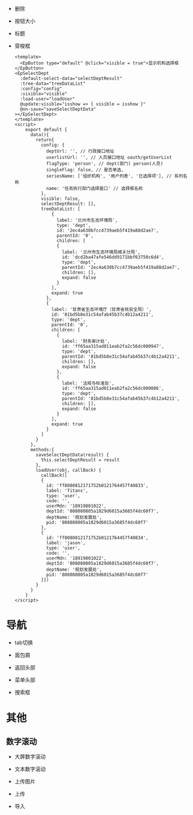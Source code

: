       
<template>
    <EpButton >text</EpButton>
    <EpButton type="default">default</EpButton>
    <EpButton type="primary">primary</EpButton>
    <EpButton type="success">success</EpButton>
    <br><br>
    <EpButton type="error">error</EpButton>
    <EpButton type="warning">Warning</EpButton>
    <EpButton type="gray">gray</EpButton>
    <br><br>
    <EpButton type="default">
        <a href="#" slot="a">a标签跳转</a>
    </EpButton>
</template>
<script>
    export default {
        
    }
</script>

- 删除

      
<template>
    <EpButton type="default" ico="back">default</EpButton>
    <EpButton type="default" ico="add">default</EpButton>
    <EpButton type="default" ico="import">default</EpButton>
    <EpButton type="default" ico="export">default</EpButton>
    <br><br>
    <EpButton type="error" ico="delete">error</EpButton>
    <EpButton type="warning" ico="batch-delete">Warning</EpButton>
    <EpButton type="gray" ico="batch-import">gray</EpButton>
</template>
<script>
    export default {
        
    }
</script>

  
  - 按钮大小
  
        
<template>
   <EpButton type="default">default</EpButton>
   <EpButton type="default" width="120px">default</EpButton>
   <EpButton type="default" height="36px">default</EpButton>
</template>
<script>
    export default {
    }
</script>

  
  
  - 标题
  
        
<template>
   <EpTitle type="center">替代文字替代文字</EpTitle>
</template>
<script>
    export default {
        
    }
</script>

  - 穿梭框
  
        
        <template>
          <EpButton type="default" @click="visible = true">显示机构选择框</EpButton>
        <EpSelectDept
          :default-select-data="selectDeptResult"
          :tree-data="treeDataList"
          :config="config"
          :visible="visible"
          :load-user="loadUser"
          @update:visible="isshow => { visible = isshow }"
          @on-save="saveSelectDeptData"
        ></EpSelectDept>
        </template>
        <script>
            export default {
              data(){
                return{
                  config: {
                    deptUrl: '', // 行政接口地址
                    userlistUrl: '', // 人员接口地址 oauth/getUserList
                    flagType: 'person', // dept(部门) person(人员)
                    singleFlag: false, // 是否单选,
                    seriesName: ['组织机构', '用户列表', '已选择项'], // 系列名称
                    name: '任务执行部门选择窗口' // 选择框名称
                  },
                  visible: false,
                  selectDeptResult: [],
                  treeDataList: [
                      {
                        label: '兰州市生态环境局',
                        type: 'dept',
                        id: '2ec4a630b7cc4739aeb5f419a88d2ae7',
                        parentId: '0',
                        children: [
                        {
                          label: '兰州市生态环境局城关分局',
                          id: 'dcd2ba47afe546dd9171bbf63750c6d4',
                          type: 'dept',
                          parentId: '2ec4a630b7cc4739aeb5f419a88d2ae7',
                          children: [],
                          expand: false
                        }
                      ],
                      expand: true
                    },
                    {
                      label: '甘肃省生态环境厅（甘肃省核安全局）',
                      id: '81bd5b8e31c54afab45b37c4b12a4211',
                      type: 'dept',
                      parentId: '0',
                      children: [
                        {
                          label: '财务审计处',
                          id: 'ff65aa315ad011eab2fa2c56dc000947',
                          type: 'dept',
                          parentId: '81bd5b8e31c54afab45b37c4b12a4211',
                          children: [],
                          expand: false
                        },
                        {
                          label: '法规与标准处',
                          id: 'ff65aa315ad011eab2fa2c56dc000086',
                          type: 'dept',
                          parentId: '81bd5b8e31c54afab45b37c4b12a4211',
                          children: [],
                          expand: false
                        }
                      ],
                      expand: true
                    }
                  ]
                }
              },
              methods:{
                saveSelectDeptData(result) {
                  this.selectDeptResult = result
                },
                loadUser(obj, callBack) {
                  callBack([
                  {
                    id: 'ff8080812171752b0121764457f40833',
                    label: 'Titans',
                    type: 'user',
                    code: '',
                    userMdn: '18919801022',
                    deptId: '808080805a1829d6015a3685f4dc60f7',
                    deptName: '规划发展处',
                    pid: '808080805a1829d6015a3685f4dc60f7'
                  },
                  {
                    id: 'ff8080812171752b0121764457f40834',
                    label: 'jason',
                    type: 'user',
                    code: '',
                    userMdn: '18919801022',
                    deptId: '808080805a1829d6015a3685f4dc60f7',
                    deptName: '规划发展处',
                    pid: '808080805a1829d6015a3685f4dc60f7'
                  }])
                }
              }
            }
        </script>
        
  
  
  # 导航
  
        
<template>
  <EpLeftNav :defaultactivenav="defaultactivenav" :leftnavdata="leftnavdata" @onLeftNavClick="onLeftNavClick"></EpLeftNav>
</template>
<script>
  export default {
    data() {
      return {
        code: Code,
        ifrouteractive: true,
        defaultactivenav: [0, 1], // [0, 0, 1]
        leftnavdata: [
        {
          id: 'mis',
          name: 'mis',
          fontCode: 'leftfontwurantianqiyujing',
          routerName: '',
          children: [
          {
            id: '列表详情',
            name: '列表详情',
            fontCode: '',
            routerName: '',
            children: [
            {
              id: '列表',
              name: '列表',
              fontCode: '',
              routerName: '',
              children: []
            },
            {
              id: '详情',
              name: '详情',
              fontCode: '',
              routerName: '',
              children: []
            }]
          },
          {
            id: '统计分析',
            name: '统计分析',
            fontCode: '',
            routerName: '',
            children: [
            {
              id: 'chart图表',
              name: 'chart图表',
              fontCode: '',
              routerName: '',
              children: []
            }]
          }]
        },
        {
          id: '特殊页面',
          name: '特殊页面',
          fontCode: 'leftfontwurantianqiyujing',
          routerName: '',
          children: [
          {
            id: '流程',
            name: '流程',
            fontCode: '',
            routerName: '',
            children: [
            {
              id: '办事流程',
              name: '办事流程',
              fontCode: '',
              routerName: ''
            }]
          }]
        }]
      }
    },
    methods: {
      onLeftNavClick(obj, isCurnav) {
        if (isCurnav) {
          // router-view 刷新 v-if="ifrouteractive"
          // this.ifrouteractive = false
          // this.$nextTick(t => {
          //   this.ifrouteractive = true
          // })
        } else {
          // this.ifrouteractive = true
          this.curSelectLeftNavObj = obj
          this.$router.push({
            name: obj.routerName,
            params: { crumbsdata: obj.crumbsdata }
          })
          // this.$store.commit('setCrumbsData', obj.crumbsdata)
        }
      }
    }
  }
</script>

  - tab切换
  
        
<template>
   <EpTab  @onTabClick="onTabClick" :tablist="tablist"></EpTab>
   <ul class="tabUl">
      <li v-show="curindex === 0">真好吃</li>
      <li v-show="curindex === 1">太辣了</li>
    </ul>
</template>
<script>
export default {
  data() {
    return {
      curindex: 0,
      tablist: [{ labelName: '麻辣烫' }, { labelName: '手擀粉' }]
    }
  },
  methods: {
    onTabClick(index) {
      this.curindex = index
    }
  }
}
</script>

  
  
  - 面包屑
  
        
<template>
    <EpCrumbs :crumbsdata="crumbsdata"></EpCrumbs>
</template>
<script>
    export default {
     crumbsdata: [
        {name: '基础'},
        {name: '标题'},
        {name: '按钮'}
      ]
    }
</script>

  - 返回头部
  
        
<template>
     <EpHomeHeader :name="name"></EpHomeHeader>
</template>
<script>
    export default {
       data(){
           return{
               name: '替代文字替代文字'   
           }
       }
    }
</script>

  - 菜单头部
  
        
<template>
   <EpHomeHeader 
        :defultselectinidex="defaultselectmenuindex" 
        @navclick="onNavClick" 
        :menulist="menulist" 
        :headnavdefaultlength="headnavdefaultlength"
        :name="name">
   </EpHomeHeader>
</template>
<script>
    export default {
        data(){
            return{
                headnavdefaultlength: 8,
                defaultselectmenuindex: 1,
                menulist: [{
                'name': '菜单一',
                'fontCode': 'headfontyizhangtu',
                'url': '',
                'routerName': 'radiationMap'
            }, {
                'name': '菜单二',
                'fontCode': 'headfontyun',
                'url': '',
                'routerName': 'componentAPI'
            }, {
                'name': '菜单三',
                'fontCode': 'headfontluanduiluanfang',
                'url': '',
                'routerName': 'approve'
            }, {
                'name': '菜单四',
                'fontCode': 'headfontmubiaokaohe',
                'url': '',
                'routerName': 'radSource'
            }, {
                'name': '菜单五',
                'fontCode': 'headfontmei',
                'url': '',
                'routerName': 'device'
            }]
            }
        },
        methods:{
            onNavClick(obj) {
            if (obj.isactive) {
                this.ifrouteractive = false
                this.$nextTick(t => {
                this.ifrouteractive = true
                })
            } else {
                this.ifrouteractive = true
                this.$router.push({
                name: obj.routerName,
                params: {
                    data: [],
                    value: 2
                }
                })
            }}
        }
    }
</script>

  
- 搜索框

      
<template>
 <EpSearchBox
    :has-highsearch="false"
    @onSearchBtnClick="onSearchBtnClick"
    @onHighSearchBtnClick="onSearchBtnClick"
    @onResetBtnClick="onResetBtnClick"
  >
    <!-- 默认基础搜索条件 -->
    <div slot="default">
      <div class="fn-inline inputel">
        <label class="fn-inline">label</label>
        <div class="fn-inline selectinput">
          <Input v-model="serchParams.labelValue1" placeholder="请输入" />
        </div>
      </div>
      <div class="fn-inline inputel">
        <label class="fn-inline">label</label>
        <div class="fn-inline selectinput">
          <Input v-model="serchParams.labelValue2" placeholder="请输入" />
        </div>
      </div>
      <div class="fn-inline inputel">
        <label class="fn-inline">label</label>
        <div class="fn-inline selectinput">
          <Input v-model="serchParams.labelValue3" placeholder="请输入" />
        </div>
      </div>
    </div>
    <!-- 高级搜索条件 -->
    <div slot="high">
      <div class="fn-inline inputel">
        <label class="fn-inline">label</label>
        <div class="fn-inline selectinput">
          <Input v-model="serchParams.labelValue4" placeholder="请输入" />
        </div>
      </div>
      <div class="fn-inline inputel">
        <label class="fn-inline">label</label>
        <div class="fn-inline selectinput">
          <Input v-model="serchParams.labelValue5" placeholder="请输入" />
        </div>
      </div>
      <div class="fn-inline inputel">
        <label class="fn-inline">label</label>
        <div class="fn-inline selectinput">
          <Input v-model="serchParams.labelValue6" placeholder="请输入" />
        </div>
      </div>
    </div>
  </EpSearchBox>
</template>
<script>
    export default {
     data(){
       return{
        titleName: '搜索框'
        serchParams: {
          labelValue1: '',
          labelValue2: '',
          labelValue3: '',
          labelValue4: '',
          labelValue5: '',
          labelValue6: ''
        }
        }
      },
      methods: {
        onSearchBtnClick() {
          console.log(this.serchParams)
        },
        onResetBtnClick() {
          let serchParams = {
            labelValue1: '',
            labelValue2: '',
            labelValue3: '',
            labelValue4: '',
            labelValue5: '',
            labelValue6: ''
          }
          Object.assign(this.serchParams, serchParams)
        }
      }
    }
</script>

  
# 其他

## 数字滚动

- 大屏数字滚动

      
<template>
   <EpNumScroll 
    :num='20200114' 
    :len='9' 
    :speed="1" 
    :type="1">
   </EpNumScroll>
</template>
<script>
export default {
  data() {
    return {
    }
  }
}
</script>

  
  
      
<template>
   <EpNumScroll 
    :num='20200114' 
    :len='9' 
    :speed="arr" 
    :type="1">
   </EpNumScroll>
</template>
<script>
export default {
  data() {
    return {
      arr:[50,500]
    }
  }
}
</script>


- 文本数字滚动

      
<template>
   <EpNumScroll  
    :startVal='0' 
    :endVal='1000' 
    :speed='5' 
    :decimals='1' 
    :type="2" 
    :isReverse='false'>
   </EpNumScroll>
</template>
<script>
export default {
  data() {
    return {
    }
  }
}
</script>

- 上传图片

      
<template>
    <div class="kmc-epword-container">
        <EpPicUploader
        ref="uploader"
        :target="target"
        :get-img-api="getImgApi"
        :del-url-path="delUrlPath"
        :file-status-text="statusText"
        :attrs-img="attrsImg"
        :max-size="maxSize"
        :up-list-default="upListDefault"
        :biz-id="bizId"
        @file-complete="fileComplete"
        @file-success="fileSuccess"
        @complete="complete"
        @remove-before="removeBefore"
        @file-removed-complete="fileRemovedComplete"
        @file-removed-success="fileRemovedSuccess"
        @file-removed-error="fileRemovedError"
        ></EpPicUploader>
        <div class="kmc-btn-get">
            <EpButton type="primary" width="200px" height="40px" @click="getData">获取当前已上传文件数据</EpButton>
        </div>
    </div>
</template>
<script>
export default {
  data() {
    return {
      target: fileUrl + 'core-api/eemp/v1/eempFastdfs/upload', // 上传文件请求接口地址
      getImgApi: fileUrl + 'core-api/eemp/v1/eempFastdfs/getPic?filePath=', // 获取图片资源请求接口地址
      delUrlPath: fileUrl + '/core-api/eemp/v1/eempFastdfs/delDoc', // 删除文件请求接口地址
      maxSize: 1024, // 上传图片最大尺寸 默认不限 单位kb
      attrsImg: ['image/jpeg', 'image/png'], // 上传图片类型 默认为 ['image/gif', 'image/jpg', 'image/jpeg', 'image/png', 'image/bmp', 'image/webp']
      upListDefault: [], // 已上传文件列表
      bizId: 'test',
      statusText: {
        success: '成功了',
        error: '出错了',
        uploading: '上传中',
        waiting: '等待中'
      }
    }
  },
  methods: {
    // 获取当前业务已上传文档列表数据
    getUpLoadedList() {
      // get('/core-api/eemp/v1/uploadDoc/list', {}, 'http://10.18.32.146:8006').then(res => {
      //   console.log(res)
      // })
      this.upListDefault = [
        {
          fileOrgName: 'test',
          fileSaveName: 'test.png',
          fileType: 'png',
          fileSize: '22354',
          filePath: 'group1/M00/00/04/ChJkSV6lUwmAZMXEAA3lQv4KWzk239.png',
          createTime: new Date()
        }
      ]
    },
    // 整个上传完毕
    complete() {
      console.log('整个上传完毕')
    },
    // 一个文件上传完成
    fileComplete(file) {
      console.log('一个文件上传完成', file)
    },
    // 文件上传成功
    fileSuccess(rootFile, file, message, chunk) {
      console.log(rootFile, file, message, chunk)
    },
    // 点击删除before
    removeBefore(file, callBack, index) {
      console.log('文件删除之前操作 ---，开始回调删除')
    },
    // 文件已在远程删除成功
    fileRemovedSuccess(file) {
      console.log('文件已在远程删除成功', file)
    },
    // 文件已在远程删除失败
    fileRemovedError(file) {
      console.log('文件已在远程删除失败', file)
    },
    // 文件已在本地列表删除后
    fileRemovedComplete(file) {
      console.log('文件已在本地列表删除后', file)
    },
    // 提交时本地当前已上传文件
    getData() {
      let arr = this.$refs.uploader.getCurUploadedData() // 提交的数据
      console.log(arr)
    }
  },
  mounted() {
    this.getUpLoadedList()
    this.$nextTick(() => {
      window.uploader = this.$refs.uploader.uploader
    })
  }
}
</script>
<style>
.kmc-epword-container{
    height: 230px;
}
</style>

  - 上传
        
<template>
    <div class="kmc-epword-container">
        <EpUploader
          ref="uploader"
          :target="target"
          :file-status-text="statusText"
          :max-size="maxSize"
          :down-url="downUrl"
          :del-url="delUrl"
          :up-list-default="upListDefault"
          :biz-id="bizId"
          @file-complete="fileComplete"
          @file-success="fileSuccess"
          @complete="complete"
          @remove-before="removeBefore"
          @file-removed-success="fileRemovedSuccess"
          @file-removederror="fileRemovedError"
          @file-removedcomplete="fileRemovedComplete"
        ></EpUploader>
        <div class="kmc-btn-get">
            <EpButton type="primary" width="200px" height="40px" @click="getData">获取当前已上传文件数据</EpButton>
        </div>
    </div>
</template>
<script>
export default {
  data() {
    return {
      target: fileUrl + 'core-api/eemp/v1/eempFastdfs/upload', // 上传文件请求接口地址
      downUrl: fileUrl + 'core-api/eemp/v1/eempFastdfs/downLoad', // 下载文件请求接口地址
      delUrl: fileUrl + 'core-api/eemp/v1/eempFastdfs/delDoc', // 删除文件地址
      maxSize: 1024, // 上传文件最大限制 默认不限
      upListDefault: [], // 已上传文件列表
      bizId: 'test',
      statusText: {
        success: '成功了',
        error: '出错了',
        uploading: '上传中',
        paused: '暂停中',
        waiting: '等待中'
      }
    }
  },
  methods: {
    // 获取当前业务已上传文档列表数据
    getUpLoadedList() {
      // get('/core-api/eemp/v1/uploadDoc/list', {}, 'http://10.18.32.146:8006').then(res => {
      //   // this.upListDefault = res.data.items
      // })
      this.upListDefault = [
        {
          fileOrgName: 'test',
          fileSaveName: 'test.png',
          fileType: 'png',
          fileSize: '22354',
          bisSystemId: 'test',
          filePath: 'group1/M00/00/09/ChJkt16i3JaAd06UAA3lQv4KWzk183.png',
          createTime: new Date()
        }
      ]
    },
    complete(args) {
      console.log('complete', args)
    },
    fileComplete(args) {
      console.log('file complete', args)
    },
    fileSuccess(rootFile, file, message, chunk) {
    },
    // 点击删除before
    removeBefore(file) {
      console.log('文件删除之前操作 ---，开始回调删除', file)
    },
    // 文件远程删除成功
    fileRemovedSuccess(file) {
      console.log('文件远程删除成功', file)
    },
    // 文件远程删除失败
    fileRemovedError(file) {
      console.log('文件远程删除失败', file)
    },
    // 文件已在本地列表删除后
    fileRemovedComplete(file) {
      console.log('文件已在本地列表删除后', file)
    },
    // 提交时本地当前已上传文件
    getData() {
      let arr = this.$refs.uploader.getCurUploadedData() // 提交的数据
      console.log(arr)
    }
  },
  mounted() {
    this.getUpLoadedList()
    this.$nextTick(() => {
      window.uploader = this.$refs.uploader.uploader
    })
  }
}
</script>
<style>
.kmc-epword-container{
    height: 230px;
}
</style>

  - 导入
  
        
<template>
  <div>
    <EpImportFile
      :template-down-params="templateDownParams"
      :template-down-url="templateDownUrl"
      :upload-url="uploadUrl"
    ></EpImportFile>
  </div>
</template>

<script>
export default {
  data() {
    return {
      templateDownParams: 'CSFL', // 下载模板必须传参数
      templateDownUrl: 'http://10.18.32.251:8013/biz-api/eemp/pfmg/v1/parameterConfig/downLoadFormwork', // 下载模板url
      uploadUrl: 'http://10.18.32.251:8013/eemp/pfmg/v1/ZT_TYCSGL_ZDPZ/impoetDate'// 导入文件baseurl
    }
  }
}
</script>
<style lang="scss" scoped>
</style>

    
